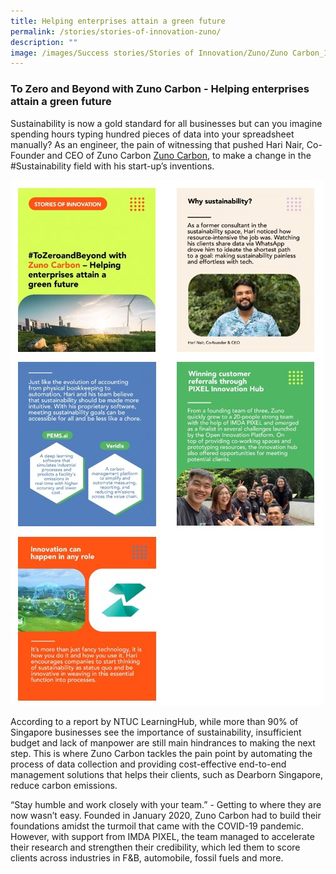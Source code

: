 ```yaml
---
title: Helping enterprises attain a green future
permalink: /stories/stories-of-innovation-zuno/
description: ""
image: /images/Success stories/Stories of Innovation/Zuno/Zuno Carbon_1.jpg
---
```


### To Zero and Beyond with Zuno Carbon - Helping enterprises attain a green future

Sustainability is now a gold standard for all businesses but can you imagine spending hours typing hundred pieces of data into your spreadsheet manually? As an engineer, the pain of witnessing that pushed Hari Nair, Co-Founder and CEO of Zuno Carbon [Zuno Carbon](https://www.zunocarbon.com/), to make a change in the #Sustainability field with his start-up’s inventions.

![](/images/Success%20stories/Stories%20of%20Innovation/Zuno/zunocarbon.jpeg)

According to a report by NTUC LearningHub, while more than 90% of Singapore businesses see the importance of sustainability, insufficient budget and lack of manpower are still main hindrances to making the next step. This is where Zuno Carbon tackles the pain point by automating the process of data collection and providing cost-effective end-to-end management solutions that helps their clients, such as Dearborn Singapore, reduce carbon emissions.

“Stay humble and work closely with your team.” - Getting to where they are now wasn’t easy. Founded in January 2020, Zuno Carbon had to build their foundations amidst the turmoil that came with the COVID-19 pandemic. However, with support from IMDA PIXEL, the team managed to accelerate their research and strengthen their credibility, which led them to score clients across industries in F&B, automobile, fossil fuels and more.